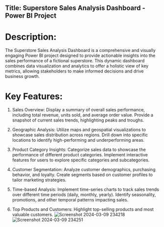 ## Title: Superstore Sales Analysis Dashboard - Power BI Project

# Description:
The Superstore Sales Analysis Dashboard is a comprehensive and visually engaging Power BI project designed to provide actionable insights into the sales performance of a fictional superstore. This dynamic dashboard combines data visualization and analytics to offer a holistic view of key metrics, allowing stakeholders to make informed decisions and drive business growth.

# Key Features:
1. Sales Overview:
Display a summary of overall sales performance, including total revenue, units sold, and average order value.
Provide a snapshot of current sales trends, highlighting peaks and troughs.

2. Geographic Analysis:
Utilize maps and geospatial visualizations to showcase sales distribution across regions.
Drill down into specific locations to identify high-performing and underperforming areas.

3. Product Category Insights:
Categorize sales data to showcase the performance of different product categories.
Implement interactive features for users to explore specific categories and subcategories.

5. Customer Segmentation:
Analyze customer demographics, purchasing behavior, and loyalty.
Create segments based on customer profiles to tailor marketing strategies.
6. Time-based Analysis:
Implement time-series charts to track sales trends over different time periods (daily, monthly, yearly).
Identify seasonality, promotions, and other temporal patterns impacting sales.
7. Top Products and Customers:
Highlight top-selling products and most valuable customers.
![Screenshot 2024-03-09 234218](https://github.com/ManishaSenapati27/Super-Store-Sales-Analysis/assets/151750685/7d428976-808b-47c8-8250-5490553f54dd)
![Screenshot 2024-03-09 234251](https://github.com/ManishaSenapati27/Super-Store-Sales-Analysis/assets/151750685/95102b3d-ea26-4104-9fd4-9f990928ea6f)

